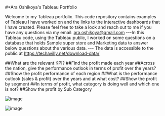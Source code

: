 #*Ara Oshikoya's Tableau Portfolio

Welcome to my Tableau portfolio. This code repository contains examples of Tableau I have worked on and the links to the interactive dashboards that I have created. Please feel free to take a look and reach out to me if you have any questions via my email: ara.oshikoya@gmail.com
---In this Tableau code, using the Tableau public, I worked on some questions on a database that holds Sample super store and Marketing data to answer below questions about the various data. --- The data is accessible to the public at https://techavilly.net/download-data/


##What are the relevant KPI?
##Find the profit made each year
##Across the nation, give the performance outlook in terms of profit over the years?
##Show the profit performance of each region
##What is the performance outlook (sales & profit) over the years and at what cost?
##Show the profit by segment
##In terms of profit, what category is doing well and which one is not?
##Show the profit by  Sub Category 


![image](https://github.com/AraOshikoya/Tableau/assets/132147652/85cf83c6-b906-4810-a5ec-867ccd2a8ace)

![image](https://github.com/AraOshikoya/Tableau/assets/132147652/8c1700ee-26b9-49c9-acaa-661483491f6e)

